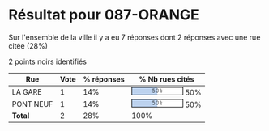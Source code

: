 # Résultat pour 087-ORANGE

Sur l'ensemble de la ville il y a eu 7 réponses dont 2 réponses avec une rue citée (28%)

2 points noirs identifiés

| Rue | Vote | % réponses | % Nb rues cités|
|-----|------|------------|----------------|
| LA GARE | 1 | 14% | <img src="../../img/bar_50.gif" />&nbsp;50%|
| PONT NEUF | 1 | 14% | <img src="../../img/bar_50.gif" />&nbsp;50%|
| **Total** | 2 | 28% | 100%|
